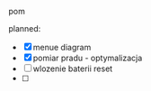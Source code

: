 pom

planned:
- [x] menue diagram
- [x] pomiar pradu - optymalizacja
- [ ] wlozenie baterii reset
- [ ] 